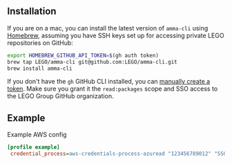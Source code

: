 ## Installation

If you are on a mac, you can install the latest version of `amma-cli` using [Homebrew](https://brew.sh/), assuming you have SSH keys set up for accessing private LEGO repositories on GitHub:

```bash
export HOMEBREW_GITHUB_API_TOKEN=$(gh auth token)
brew tap LEGO/amma-cli git@github.com:LEGO/amma-cli.git
brew install amma-cli
```

If you don't have the `gh` GitHub CLI installed, you can [manually create a token](https://github.com/settings/tokens). Make sure you grant it the `read:packages` scope and SSO access to the LEGO Group GitHub organization.

## Example

Example AWS config

```ini
[profile example]
 credential_process=aws-credentials-process-azuread "123456789012" "SSO-Example"
```

